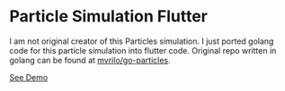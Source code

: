 # Particle Simulation Flutter

I am not original creator of this Particles simulation. I just ported golang code for this particle simulation into flutter code. Original repo written in golang can be found at [mvrilo/go-particles](https://github.com/mvrilo/go-particles).

[See Demo](https://kshitij-dhakal.github.io/flutter_particle_simulation/)
